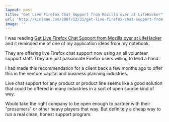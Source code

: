 ```yaml
---
layout: post
title: "Get Live Firefox Chat Support from Mozilla over at LifeHacker"
url: 'http://kinlane.com/2007/12/31/get-live-firefox-chat-support-from-mozilla-over-at-lifehacker/'
image: ''
---
```


I was reading [Get Live Firefox Chat Support from Mozilla over at LifeHacker][1] and it reminded me of one of my application ideas from my notebook.

They are offering live Firefox chat support now using an all volunteer support staff. They are just passionate Firefox users willing to lend a hand.

I had made this recommendation for a client back a few months ago to offer this in the venture capital and business planning industries.

Live chat support for any product or product line seems like a good solution that could be offered in many industries in a sort of open source kind of way.

Would take the right company to be open enough to partner with their "prosumers" or other heavy players that way. But definitely a cheap way to run a real clean, honest support program.

   [1]: http://lifehacker.com/339206/get-live-firefox-chat-support-from-mozilla
